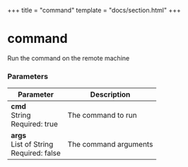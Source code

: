 +++
title = "command"
template = "docs/section.html"
+++

# command

Run the command on the remote machine

### Parameters

| Parameter      | Description |
| -------------- | ----------- |
| **cmd** <br> String <br>Required: true | The command to run |
| **args** <br> List of String <br>Required: false | The command arguments |

